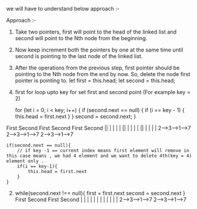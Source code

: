 <!-- https://www.geeksforgeeks.org/delete-nth-node-from-the-end-of-the-given-linked-list/ -->

<!-- https://www.youtube.com/watch?v=ITsn71FUaO0 -->

we will have to understand  below approach :- 

Approach :-

1. Take two pointers, first will point to the head of the linked list and second will point to the Nth node from the beginning.
2. Now keep increment both the pointers by one at the same time until second is pointing to the last node of the linked list.
3. After the operations from the previous step, first pointer should be pointing to the Nth node from the end by now. So, delete the node first pointer is pointing to.
    let first = this.head;
    let second = this.head;
  1. first for loop upto key for set first and second point (For example key = 2)

     for (let i = 0; i < key; i++) {
            if (second.next == null) {
                if (i == key - 1) {
                    this.head = first.next
                }
            }
            second = second.next;
        }

 First Second         First Second         First   Second
     ||                  |   |                |       |
     ||                  |   |                |       |
     ||                  |   |                |       |
     2-->3-->1-->7       2-->3-->1-->7        2-->3-->1-->7
    
    if(second.next == null){
        // if key -1 == current index means first element will remove in this case means , we had 4 element and we want to delete 4th(key = 4) element only . 
        if(i == key-1){
            this.head = first.next
        }
    }

   2. while(second.next !== null){
       first = first.next
       second = second.next
   }
   First   Second          First   Second
     |       |               |       |
     |       |               |       |
     |       |               |       |
     2-->3-->1-->7       2-->3-->1-->7